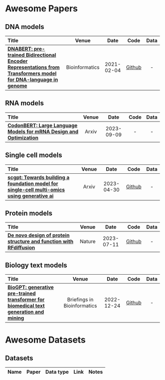 
# Awesome Papers

## DNA models
|  Title  |   Venue  |   Date   |   Code   |   Data   |
|:--------|:--------:|:--------:|:--------:|:--------:|
| [**DNABERT: pre-trained Bidirectional Encoder Representations from Transformers model for DNA-language in genome**](https://academic.oup.com/bioinformatics/article/37/15/2112/6128680) <br>| Bioinformatics | 2021-02-04 | [Github](https://github.com/jerryji1993/DNABERT) | - |


## RNA models
|  Title  |   Venue  |   Date   |   Code   |   Data   |
|:--------|:--------:|:--------:|:--------:|:--------:|
| [**CodonBERT: Large Language Models for mRNA Design and Optimization**](https://www.biorxiv.org/content/biorxiv/early/2023/09/12/2023.09.09.556981.full.pdf) | Arxiv | 2023-09-09 | - | - |


## Single cell models
|  Title  |   Venue  |   Date   |   Code   |   Data   |
|:--------|:--------:|:--------:|:--------:|:--------:|
| [**scgpt: Towards building a foundation model for single-cell multi-omics using generative ai**](https://www.biorxiv.org/content/biorxiv/early/2023/05/01/2023.04.30.538439.full.pdf) | Arxiv | 2023-04-30 | [Github](https://github.com/bowang-lab/scGPT) | - |

## Protein models
|  Title  |   Venue  |   Date   |   Code   |   Data   |
|:--------|:--------:|:--------:|:--------:|:--------:|
| [**De novo design of protein structure and function with RFdiffusion**](https://academic.oup.com/bioinformatics/article/37/15/2112/6128680) | Nature | 2023-07-11 | [Github](https://github.com/RosettaCommons/RFdiffusion) | - |

## Biology text models
|  Title  |   Venue  |   Date   |   Code   |   Data   |
|:--------|:--------:|:--------:|:--------:|:--------:|
| [**BioGPT: generative pre-trained transformer for biomedical text generation and mining**]([https://academic.oup.com/bioinformatics/article/37/15/2112/6128680](https://academic.oup.com/bib/article-abstract/23/6/bbac409/6713511)) | Briefings in Bioinformatics | 2022-12-24 | [Github](https://github.com/microsoft/BioGPT) | - |


# Awesome Datasets

## Datasets
|  Name   |   Paper  |   Data type   |   Link   |   Notes   |
|:--------|:--------:|:--------:|:--------:|:--------:|
